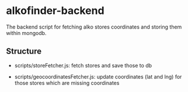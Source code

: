 # alkofinder-backend

The backend script for fetching alko stores coordinates and storing them within mongodb.

Structure
----------

- scripts/storeFetcher.js: fetch stores and save those to db

- scripts/geocoordinatesFetcher.js: update coordinates (lat and lng) for those stores which are missing coordinates
